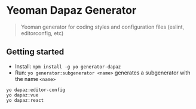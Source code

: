 # Yeoman Dapaz Generator

> Yeoman generator for coding styles and configuration files (eslint, editorconfig, etc)

## Getting started

- Install: `npm install -g yo generator-dapaz`
- Run: `yo generator:subgenerator <name>` generates a subgenerator with the name `<name>`

```
yo dapaz:editor-config
yo dapaz:vue
yo dapaz:react
```
